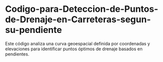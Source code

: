# Codigo-para-Deteccion-de-Puntos-de-Drenaje-en-Carreteras-segun-su-pendiente
 Este código analiza una curva geoespacial definida por coordenadas y elevaciones para identificar puntos óptimos de drenaje basados en pendientes.
